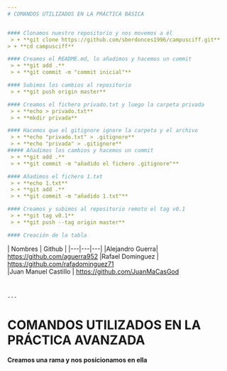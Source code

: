 ```yaml
---
# COMANDOS UTILIZADOS EN LA PRÁCTICA BÁSICA


#### Clonamos nuestro repositorio y nos movemos a él
 > + **git clone https://github.com/sberdonces1996/campusciff.git**
> + **cd campusciff**

#### Creamos el README.md, lo añadimos y hacemos un commit
 > + **git add .**
 > + **git commit -m "commit inicial"**

#### Subimos los cambios al repositorio
 > + **git push origin master**

#### Creamos el fichero privado.txt y luego la carpeta privada
 > + **echo > privado.txt**
 > + **mkdir privada**

#### Hacemos que el gitignore ignore la carpeta y el archivo
 > + **echo "privado.txt" > .gitignore**
 > + **echo "privada" > .gitignore**
##### Añadimos los cambios y hacemos un commit
 > + **git add .**
 > + **git commit -m "añadido el fichero .gitignore"**

#### Añadimos el fichero 1.txt
 > + **echo 1.txt**
 > + **git add .**
 > + **git commit -m "añadido 1.txt"**

#### Creamos y subimos al repositorio remoto el tag v0.1
 > + **git tag v0.1**
 > + **git push --tag origin master**

#### Creación de la tabla
```
| Nombres  |  Github |
|---|---|---|
|Alejandro Guerra| https://github.com/aguerra952 
|Rafael Dominguez | https://github.com/rafadominguez71  
|Juan Manuel Castillo  | https://github.com/JuanMaCasGod  

```


---
```

# COMANDOS UTILIZADOS EN LA PRÁCTICA AVANZADA

#### Creamos una rama y nos posicionamos en ella
